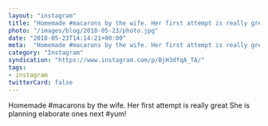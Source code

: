 ```yaml
---
layout: "instagram"
title: "Homemade #macarons by the wife. Her first attempt is really great"
photo: "/images/blog/2018-05-23/photo.jpg"
date: "2018-05-23T14:14:21+00:00"
meta:  "Homemade #macarons by the wife. Her first attempt is really great. She is planning elaborate ones  next"
category: "Instagram"
syndication: "https://www.instagram.com/p/BjH3dfqA_TA/"
tags:
- instagram
twitterCard: false
---
```

Homemade #macarons by the wife. Her first attempt is really great
She is planning elaborate ones next #yum!

